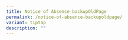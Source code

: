 ```yaml
---
title: Notice of Absence backupOldPage
permalink: /notice-of-absence-backupoldpage/
variant: tiptap
description: ""
---
```

